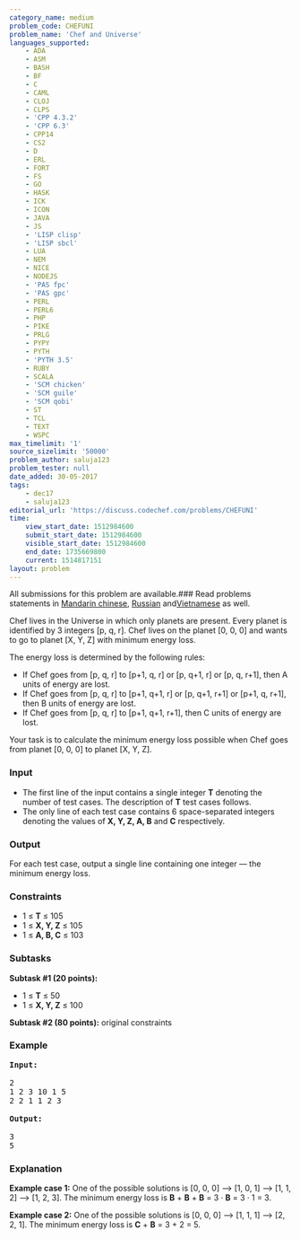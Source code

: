 ```yaml
---
category_name: medium
problem_code: CHEFUNI
problem_name: 'Chef and Universe'
languages_supported:
    - ADA
    - ASM
    - BASH
    - BF
    - C
    - CAML
    - CLOJ
    - CLPS
    - 'CPP 4.3.2'
    - 'CPP 6.3'
    - CPP14
    - CS2
    - D
    - ERL
    - FORT
    - FS
    - GO
    - HASK
    - ICK
    - ICON
    - JAVA
    - JS
    - 'LISP clisp'
    - 'LISP sbcl'
    - LUA
    - NEM
    - NICE
    - NODEJS
    - 'PAS fpc'
    - 'PAS gpc'
    - PERL
    - PERL6
    - PHP
    - PIKE
    - PRLG
    - PYPY
    - PYTH
    - 'PYTH 3.5'
    - RUBY
    - SCALA
    - 'SCM chicken'
    - 'SCM guile'
    - 'SCM qobi'
    - ST
    - TCL
    - TEXT
    - WSPC
max_timelimit: '1'
source_sizelimit: '50000'
problem_author: saluja123
problem_tester: null
date_added: 30-05-2017
tags:
    - dec17
    - saluja123
editorial_url: 'https://discuss.codechef.com/problems/CHEFUNI'
time:
    view_start_date: 1512984600
    submit_start_date: 1512984600
    visible_start_date: 1512984600
    end_date: 1735669800
    current: 1514817151
layout: problem
---
```

All submissions for this problem are available.### Read problems statements in [Mandarin chinese](http://www.codechef.com/download/translated/DEC17/mandarin/CHEFUNI.pdf), [Russian](http://www.codechef.com/download/translated/DEC17/russian/CHEFUNI.pdf) and[Vietnamese](http://www.codechef.com/download/translated/DEC17/vietnamese/CHEFUNI.pdf) as well.

Chef lives in the Universe in which only planets are present. Every planet is identified by 3 integers \[p, q, r\]. Chef lives on the planet \[0, 0, 0\] and wants to go to planet \[X, Y, Z\] with minimum energy loss.

The energy loss is determined by the following rules:

- If Chef goes from \[p, q, r\] to \[p+1, q, r\] or \[p, q+1, r\] or \[p, q, r+1\], then A units of energy are lost.
- If Chef goes from \[p, q, r\] to \[p+1, q+1, r\] or \[p, q+1, r+1\] or \[p+1, q, r+1\], then B units of energy are lost.
- If Chef goes from \[p, q, r\] to \[p+1, q+1, r+1\], then C units of energy are lost.

Your task is to calculate the minimum energy loss possible when Chef goes from planet \[0, 0, 0\] to planet \[X, Y, Z\].

### Input

- The first line of the input contains a single integer **T** denoting the number of test cases. The description of **T** test cases follows.
- The only line of each test case contains 6 space-separated integers denoting the values of **X, Y, Z, A, B** and **C** respectively.

### Output

For each test case, output a single line containing one integer — the minimum energy loss.

### Constraints

- 1 ≤  **T**  ≤ 105
- 1 ≤ **X, Y, Z** ≤ 105
- 1 ≤ **A, B, C** ≤ 103
 
### Subtasks

**Subtask #1 (20 points):**

- 1 ≤ **T** ≤ 50
- 1 ≤ **X, Y, Z** ≤ 100
 
**Subtask #2 (80 points):** original constraints

### Example

<pre><b>Input:</b>

2
1 2 3 10 1 5
2 2 1 1 2 3

<b>Output:</b>

3
5
</pre>
### Explanation

**Example case 1:** One of the possible solutions is \[0, 0, 0\] --> \[1, 0, 1\] --> \[1, 1, 2\] --> \[1, 2, 3\]. The minimum energy loss is **B** + **B** + **B** = 3 · **B** = 3 · 1 = 3.

**Example case 2:** One of the possible solutions is \[0, 0, 0\] --> \[1, 1, 1\] --> \[2, 2, 1\]. The minimum energy loss is **C** + **B** = 3 + 2 = 5.
